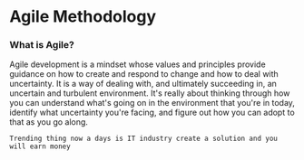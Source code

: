Agile Methodology
==============

### What is Agile?
Agile development is a mindset whose values and principles provide guidance on how to create and respond to change and how to deal with uncertainty.
It is a way of dealing with, and ultimately succeeding in, an uncertain and turbulent environment. It's really about thinking through how you can understand what's going on in the environment that you're in today, identify what uncertainty you're facing, and figure out how you can adopt to that as you go along.

`Trending thing now a days is IT industry create a solution and you will earn money`





